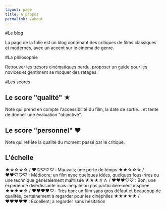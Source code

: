 ```yaml
---
layout: page
title: A propos
permalink: /about
---
```


#Le blog

La page de la folie est un blog contenant des critiques de films classiques et modernes, avec un accent sur le cinéma de genre.

#La philosophie

Retrouver les trésors cinématiques perdu, proposer un guide pour les novices et gentiment se moquer des ratages.

#Les scores

## Le score "qualité" ★

Note qui prend en compte l'accessibilité du film, la date de sortie... et tente de donner une évaluation "objective".

## Le score "personnel" ♥

Note qui reflète la qualité du moment passé par le critique.

## L'échelle

★☆☆☆☆ / ♥♡♡♡♡ : Mauvais; une perte de temps
★★☆☆☆ / ♥♥♡♡♡ : Médiocre; un film avec quelques idées, quelques fous-rires ou une technique généralement maîtrisée
★★★☆☆ / ♥♥♥♡♡ : Bon; une expérience divertissante mais inégale ou pas particulièrement inspirée
★★★★☆ / ♥♥♥♥♡ : Très bon; un film sans gros défaut et beaucoup de qualités, certainement à regarder pour les cinéphiles
★★★★★ / ♥♥♥♥♥ : Excellent; à regarder sans hésitation
